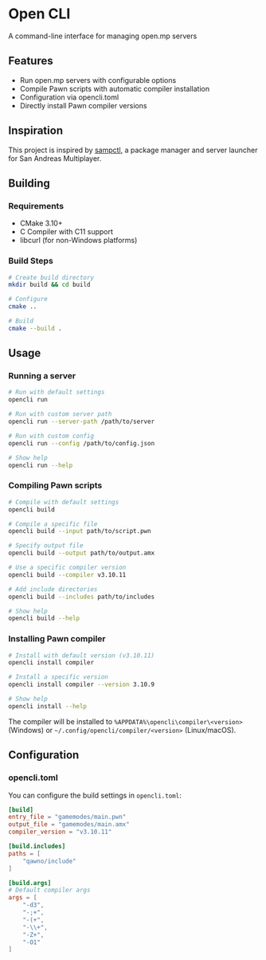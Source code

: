 # Open CLI

A command-line interface for managing open.mp servers

## Features

- Run open.mp servers with configurable options
- Compile Pawn scripts with automatic compiler installation
- Configuration via opencli.toml
- Directly install Pawn compiler versions

## Inspiration

This project is inspired by [sampctl](https://github.com/southclaws/sampctl), a package manager and server launcher for San Andreas Multiplayer.

## Building

### Requirements

- CMake 3.10+
- C Compiler with C11 support
- libcurl (for non-Windows platforms)

### Build Steps

```bash
# Create build directory
mkdir build && cd build

# Configure
cmake ..

# Build
cmake --build .
```

## Usage

### Running a server

```bash
# Run with default settings
opencli run

# Run with custom server path
opencli run --server-path /path/to/server

# Run with custom config
opencli run --config /path/to/config.json

# Show help
opencli run --help
```

### Compiling Pawn scripts

```bash
# Compile with default settings
opencli build

# Compile a specific file
opencli build --input path/to/script.pwn

# Specify output file
opencli build --output path/to/output.amx

# Use a specific compiler version
opencli build --compiler v3.10.11

# Add include directories
opencli build --includes path/to/includes

# Show help
opencli build --help
```

### Installing Pawn compiler

```bash
# Install with default version (v3.10.11)
opencli install compiler

# Install a specific version
opencli install compiler --version 3.10.9

# Show help
opencli install --help
```

The compiler will be installed to `%APPDATA%\opencli\compiler\<version>` (Windows) or `~/.config/opencli/compiler/<version>` (Linux/macOS).

## Configuration

### opencli.toml

You can configure the build settings in `opencli.toml`:

```toml
[build]
entry_file = "gamemodes/main.pwn"
output_file = "gamemodes/main.amx"
compiler_version = "v3.10.11"

[build.includes]
paths = [
    "qawno/include"
]

[build.args]
# Default compiler args
args = [
    "-d3",
    "-;+",
    "-(+",
    "-\\+",
    "-Z+",
    "-O1"
]
``` 
